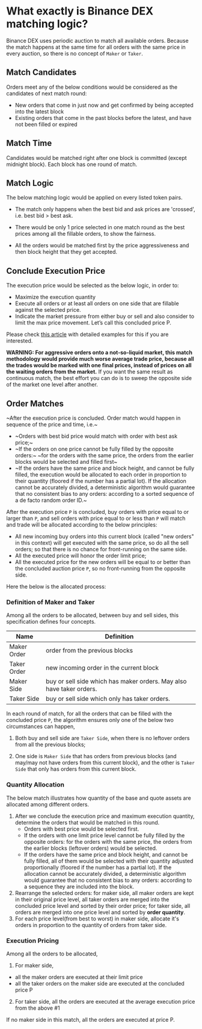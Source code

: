 # What exactly is Binance DEX matching logic?

Binance DEX uses periodic auction to match all available orders. Because the match happens at the 
same time for all orders with the same price in every auction, so there is no concept of `Maker` or `Taker`. 

## Match Candidates

Orders meet any of the below conditions would be considered as the candidates of next match round:
- New orders that come in just now and get confirmed by being accepted into the latest block
- Existing orders that come in the past blocks before the latest, and have not been filled or expired

## Match Time

Candidates would be matched right after one block is committed (except midnight block). Each block has one round of match.

## Match Logic

The below matching logic would be applied on every listed token pairs.

- The match only happens when the best bid and ask prices are 'crossed', i.e. best bid > best ask. 

- There would be only 1 price selected in one match round as the best prices among all the fillable 
orders, to show the fairness.

- All the orders would be matched first by the price aggressiveness and then block height that they get accepted.

## Conclude Execution Price

The execution price would be selected as the below logic, in order to:

- Maximize the execution quantity
- Execute all orders or at least all orders on one side that are fillable against the selected price.
- Indicate the market pressure from either buy or sell and also consider to limit the max price movement. Let’s call this concluded price P.

Please check [this article](match-examples.md) with detailed examples for this if you are interested.

**WARNING: For aggressive orders onto a not-so-liquid market, this match methodology would provide much worse average trade price, because all the trades would be marked with one final prices, instead of prices on all the waiting orders from the market.** If you want the same result as continuous match, the best effort you can do is to sweep the opposite side of the market one level after another.

## Order Matches
~After the execution price is concluded. Order match would happen in sequence of the price and time, i.e.~

- ~Orders with best bid price would match with order with best ask price;~
- ~If the orders on one price cannot be fully filled by the opposite orders:~
~for the orders with the same price, the orders from the earlier blocks would be selected and filled first~
- ~If the orders have the same price and block height, and cannot be fully filled, the execution 
would be allocated to each order in proportion to their quantity (floored if the number has a partial lot). 
If the allocation cannot be accurately divided, a deterministic algorithm would guarantee that no consistent 
bias to any orders: according to a sorted sequence of a de facto random order ID.~

After the execution price `P` is concluded, buy orders with price equal to or larger than `P`, and sell orders with price equal to or less than `P` will match and trade will be allocated according to the below principles:

- All new incoming buy orders into this current block (called "new orders" in this context) will get executed with the same price, so do all the sell orders; so that there is no chance for front-running on the same side. 
- All the executed price will honor the order limit price;
- All the executed price for the new orders will be equal to or better than the concluded auction price `P`, so no front-running from the opposite side. 

Here the below is the allocated process:

### Definition of Maker and Taker

Among all the orders to be allocated, between buy and sell sides, this specification defines four concepts.

| Name        | Definition                           |
| ----------- | ------------------------------------ |
| Maker Order | order from the previous blocks       |
| Taker Order | new incoming order in the current block   |
| Maker Side  | buy or sell side which has maker orders. May also have taker orders.  |
| Taker Side  | buy or sell side which only has taker orders. |

In each round of match, for all the orders that can be filled with the concluded price `P`, the algorithm ensures only one of the below two circumstances can happen, 

1. Both buy and sell side are `Taker Side`, when there is no leftover orders from all the previous blocks; 

2. One side is `Maker Side` that has orders from previous blocks (and may/may not have orders from this current block),  and the other is `Taker Side` that only has orders from this current block.


### Quantity Allocation
The below match illustrates how quantity of the base and quote assets are allocated among different orders.

1. After we conclude the execution price and maximum execution quantity, determine the orders that would be matched in this round.
   - Orders with best price would be selected first. 
   - If the orders with one limit price level cannot be fully filled by the opposite orders: for the orders with the same price, the orders from the earlier blocks (leftover orders) would be selected.
   - If the orders have the same price and block height, and cannot be fully filled, all of them would be selected with their quantity adjusted proportionally (floored if the number has a partial lot). If the allocation cannot be accurately divided, a deterministic algorithm would guarantee that no consistent bias to any orders: according to a sequence they are included into the block.
2. Rearrange the selected orders: for maker side, all maker orders are kept in their original price level, all taker orders are merged into the concluded price level and sorted by their order price; for taker side, all orders are merged into one price level and sorted by **order quantity**.
3. For each price level(from best to worst) in maker side, allocate it's orders in proportion to the quantity of orders from taker side.

### Execution Pricing
Among all the orders to be allocated,

1. For maker side,

* all the maker orders are executed at their limit price
* all the taker orders on the maker side are executed at the concluded price P

2. For taker side, all the orders are executed at the average execution price from the above #1

If no maker side in this match, all the orders are executed at price P.
